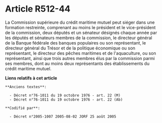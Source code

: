 # Article R512-44

La Commission supérieure du crédit maritime mutuel peut siéger dans une formation restreinte, comprenant au moins le
président et le vice-président de la commission, deux députés et un sénateur désignés chaque année par les députés et
sénateurs membres de la commission, le directeur général de la Banque fédérale des banques populaires ou son représentant, le
directeur général du Trésor et de la politique économique ou son représentant, le directeur des pêches maritimes et de
l'aquaculture, ou son représentant, ainsi que trois autres membres élus par la commission parmi ses membres, dont au moins
deux représentants des établissements du crédit maritime mutuel.

**Liens relatifs à cet article**

	**Anciens textes**:

	  - Décret n°76-1011 du 19 octobre 1976 - art. 22 (M)
	  - Décret n°76-1011 du 19 octobre 1976 - art. 22 (Ab)

	**Codifié par**:

	  - Décret n°2005-1007 2005-08-02 JORF 25 août 2005
